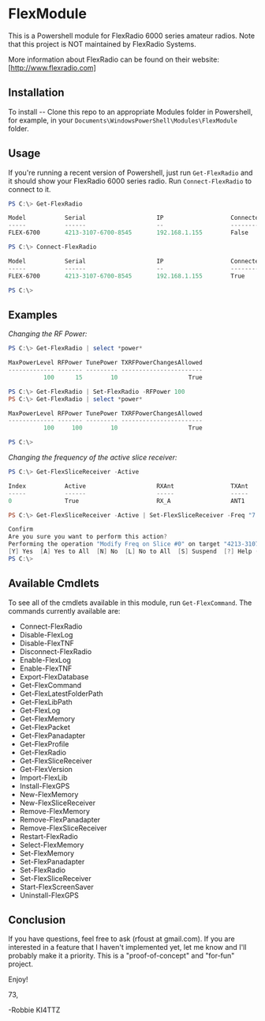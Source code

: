 # FlexModule

This is a Powershell module for FlexRadio 6000 series amateur radios. Note that this project is NOT maintained by FlexRadio Systems.

More information about FlexRadio can be found on their website: [http://www.flexradio.com]

## Installation

To install -- Clone this repo to an appropriate Modules folder in Powershell, for example, in your `Documents\WindowsPowerShell\Modules\FlexModule` folder.

## Usage

If you're running a recent version of Powershell, just run `Get-FlexRadio` and it should show your FlexRadio 6000 series radio.  Run `Connect-FlexRadio` to connect to it.

```Powershell
PS C:\> Get-FlexRadio

Model           Serial                    IP                   Connected  Callsign
-----           ------                    --                   ---------  --------
FLEX-6700       4213-3107-6700-8545       192.168.1.155        False      KI4TTZ

PS C:\> Connect-FlexRadio

Model           Serial                    IP                   Connected  Callsign
-----           ------                    --                   ---------  --------
FLEX-6700       4213-3107-6700-8545       192.168.1.155        True       KI4TTZ

PS C:\>
```

## Examples

*Changing the RF Power:*

```Powershell
PS C:\> Get-FlexRadio | select *power*

MaxPowerLevel RFPower TunePower TXRFPowerChangesAllowed
------------- ------- --------- -----------------------
          100      15        10                    True

PS C:\> Get-FlexRadio | Set-FlexRadio -RFPower 100
PS C:\> Get-FlexRadio | select *power*

MaxPowerLevel RFPower TunePower TXRFPowerChangesAllowed
------------- ------- --------- -----------------------
          100     100        10                    True

PS C:\>
```

*Changing the frequency of the active slice receiver:*

```Powershell
PS C:\> Get-FlexSliceReceiver -Active

Index           Active                    RXAnt                TXAnt      Freq
-----           ------                    -----                -----      ----
0               True                      RX_A                 ANT1       7.1301

PS C:\> Get-FlexSliceReceiver -Active | Set-FlexSliceReceiver -Freq "7.127"

Confirm
Are you sure you want to perform this action?
Performing the operation "Modify Freq on Slice #0" on target "4213-3107-6700-8545".
[Y] Yes  [A] Yes to All  [N] No  [L] No to All  [S] Suspend  [?] Help (default is "Y"): y
PS C:\>
```

## Available Cmdlets

To see all of the cmdlets available in this module, run `Get-FlexCommand`. The commands currently available are:

* Connect-FlexRadio
* Disable-FlexLog
* Disable-FlexTNF
* Disconnect-FlexRadio
* Enable-FlexLog
* Enable-FlexTNF
* Export-FlexDatabase
* Get-FlexCommand
* Get-FlexLatestFolderPath
* Get-FlexLibPath
* Get-FlexLog
* Get-FlexMemory
* Get-FlexPacket
* Get-FlexPanadapter
* Get-FlexProfile
* Get-FlexRadio
* Get-FlexSliceReceiver
* Get-FlexVersion
* Import-FlexLib
* Install-FlexGPS
* New-FlexMemory
* New-FlexSliceReceiver
* Remove-FlexMemory
* Remove-FlexPanadapter
* Remove-FlexSliceReceiver
* Restart-FlexRadio
* Select-FlexMemory
* Set-FlexMemory
* Set-FlexPanadapter
* Set-FlexRadio
* Set-FlexSliceReceiver
* Start-FlexScreenSaver
* Uninstall-FlexGPS

## Conclusion

If you have questions, feel free to ask (rfoust at gmail.com). If you are interested in a feature that I haven't implemented yet, let me know and I'll probably make it a priority. This is a "proof-of-concept" and "for-fun" project.

Enjoy!

73,

-Robbie KI4TTZ
